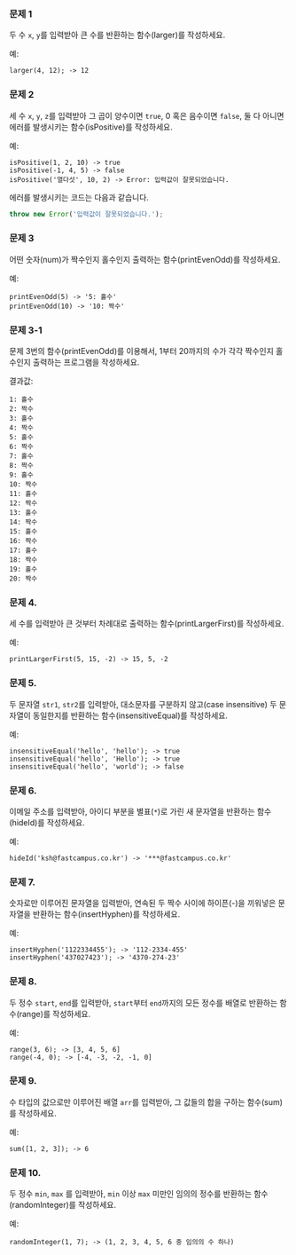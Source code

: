 ### 문제 1

두 수 `x`, `y`를 입력받아 큰 수를 반환하는 함수(larger)를 작성하세요.

예:
```
larger(4, 12); -> 12
```

### 문제 2

세 수 `x`, `y`, `z`를 입력받아 그 곱이 양수이면 `true`, 0 혹은 음수이면 `false`, 둘 다 아니면 에러를 발생시키는 함수(isPositive)를 작성하세요.

예:
```
isPositive(1, 2, 10) -> true
isPositive(-1, 4, 5) -> false
isPositive('열다섯', 10, 2) -> Error: 입력값이 잘못되었습니다.
```

에러를 발생시키는 코드는 다음과 같습니다.

```js
throw new Error('입력값이 잘못되었습니다.');
```

### 문제 3

어떤 숫자(num)가 짝수인지 홀수인지 출력하는 함수(printEvenOdd)를 작성하세요.

예:
```
printEvenOdd(5) -> '5: 홀수'
printEvenOdd(10) -> '10: 짝수'
```

### 문제 3-1

문제 3번의 함수(printEvenOdd)를 이용해서, 1부터 20까지의 수가 각각 짝수인지 홀수인지 출력하는 프로그램을 작성하세요.

결과값:
```
1: 홀수
2: 짝수
3: 홀수
4: 짝수
5: 홀수
6: 짝수
7: 홀수
8: 짝수
9: 홀수
10: 짝수
11: 홀수
12: 짝수
13: 홀수
14: 짝수
15: 홀수
16: 짝수
17: 홀수
18: 짝수
19: 홀수
20: 짝수
```

### 문제 4.

세 수를 입력받아 큰 것부터 차례대로 출력하는 함수(printLargerFirst)를 작성하세요.

예:
```
printLargerFirst(5, 15, -2) -> 15, 5, -2
```

### 문제 5.

두 문자열 `str1`, `str2`를 입력받아, 대소문자를 구분하지 않고(case insensitive) 두 문자열이 동일한지를 반환하는 함수(insensitiveEqual)를 작성하세요.

예:
```
insensitiveEqual('hello', 'hello'); -> true
insensitiveEqual('hello', 'Hello'); -> true
insensitiveEqual('hello', 'world'); -> false
```

### 문제 6.

이메일 주소를 입력받아, 아이디 부분을 별표(`*`)로 가린 새 문자열을 반환하는 함수(hideId)를 작성하세요.

예:
```
hideId('ksh@fastcampus.co.kr') -> '***@fastcampus.co.kr'
```

### 문제 7.

숫자로만 이루어진 문자열을 입력받아, 연속된 두 짝수 사이에 하이픈(-)을 끼워넣은 문자열을 반환하는 함수(insertHyphen)를 작성하세요.

예:
```
insertHyphen('1122334455'); -> '112-2334-455'
insertHyphen('437027423'); -> '4370-274-23'
```

### 문제 8.

두 정수 `start`, `end`를 입력받아, `start`부터 `end`까지의 모든 정수를 배열로 반환하는 함수(range)를 작성하세요.

예:
```
range(3, 6); -> [3, 4, 5, 6]
range(-4, 0); -> [-4, -3, -2, -1, 0]
```

### 문제 9.

수 타입의 값으로만 이루어진 배열 `arr`를 입력받아, 그 값들의 합을 구하는 함수(sum)를 작성하세요.

예:
```
sum([1, 2, 3]); -> 6
```

### 문제 10.

두 정수 `min`, `max` 를 입력받아, `min` 이상 `max` 미만인 임의의 정수를 반환하는 함수(randomInteger)를 작성하세요.

예:
```
randomInteger(1, 7); -> (1, 2, 3, 4, 5, 6 중 임의의 수 하나)
```
